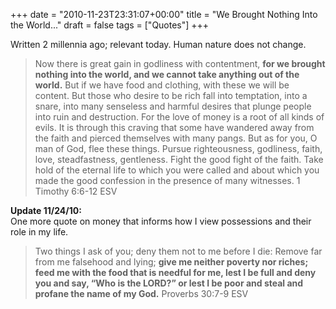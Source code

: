 +++
date = "2010-11-23T23:31:07+00:00"
title = "We Brought Nothing Into the World..."
draft = false
tags = ["Quotes"]
+++

Written 2 millennia ago; relevant today. Human nature does not change.

> Now there is great gain in godliness with contentment, **for we brought nothing into the world, and we cannot take anything out of the world.** But if we have food and clothing, with these we will be content. But those who desire to be rich fall into temptation, into a snare, into many senseless and harmful desires that plunge people into ruin and destruction. For the love of money is a root of all kinds of evils. It is through this craving that some have wandered away from the faith and pierced themselves with many pangs. But as for you, O man of God, flee these things. Pursue righteousness, godliness, faith, love, steadfastness, gentleness. Fight the good fight of the faith. Take hold of the eternal life to which you were called and about which you made the good confession in the presence of many witnesses. 1 Timothy 6:6-12 ESV

**Update 11/24/10:**  
One more quote on money that informs how I view possessions and their role in my life.

> Two things I ask of you; deny them not to me before I die: Remove far from me falsehood and lying; **give me neither poverty nor riches; feed me with the food that is needful for me, lest I be full and deny you and say, “Who is the LORD?” or lest I be poor and steal and profane the name of my God.** Proverbs 30:7-9 ESV
